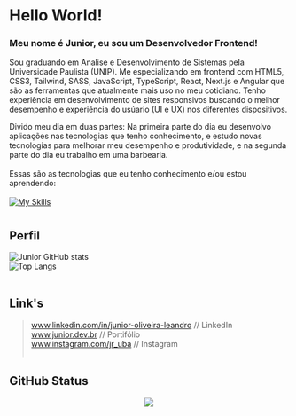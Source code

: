 # Hello World!
### Meu nome é Junior, eu sou um Desenvolvedor Frontend!

Sou graduando em Analise e Desenvolvimento de Sistemas pela Universidade Paulista (UNIP). 
Me especializando em frontend com HTML5, CSS3, Tailwind, SASS, JavaScript, TypeScript, React, Next.js e Angular que são as ferramentas que atualmente mais uso no meu cotidiano.
Tenho experiência em desenvolvimento de sites responsivos buscando o melhor desempenho e experiência do usúario (UI e UX) nos diferentes dispositivos.

Divido meu dia em duas partes: Na primeira parte do dia eu desenvolvo aplicações nas tecnologias que tenho conhecimento, e estudo novas tecnologias para melhorar meu desempenho e produtividade, e na segunda parte do dia eu trabalho em uma barbearia.<br/><br/>
Essas são as tecnologias que eu tenho conhecimento e/ou estou aprendendo:<br/><br/>
[![My Skills](https://skillicons.dev/icons?i=git,github,html,css,js,ts,nodejs,react,angular,nextjs,vite,vscode,bootstrap,vercel,figma,wordpress,ai,tailwind&perline=9)](https://skillicons.dev)
#
## Perfil
![Junior GitHub stats](https://githubreadmejunior.vercel.app/api?username=junior-leandro&show_icons=true&theme=merko&rank_icon=github)  
![Top Langs](https://githubreadmejunior.vercel.app/api/top-langs/?username=junior-leandro&hide_progress=true&theme=merko)
<br/><br/>
## Link's
> www.linkedin.com/in/junior-oliveira-leandro // LinkedIn<br/>
> www.junior.dev.br // Portifólio<br/>
> www.instagram.com/jr_uba // Instagram
<br/><br/>
## GitHub Status

<div align='center'>
<a height="140em" href="http://www.github.com/junior-leandro"><img src="https://github-readme-streak-stats.herokuapp.com/?user=junior-leandro&stroke=2ea043&background=171717&ring=3382ed&fire=ff6347&currStreakNum=0bd967&currStreakLabel=3382ed&sideNums=0bd967&sideLabels=3382ed&dates=0bd967&hide_border=true" /></a>
</div>
